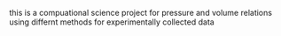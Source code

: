 this is a compuational science project for pressure and volume relations using differnt methods for experimentally collected data 

